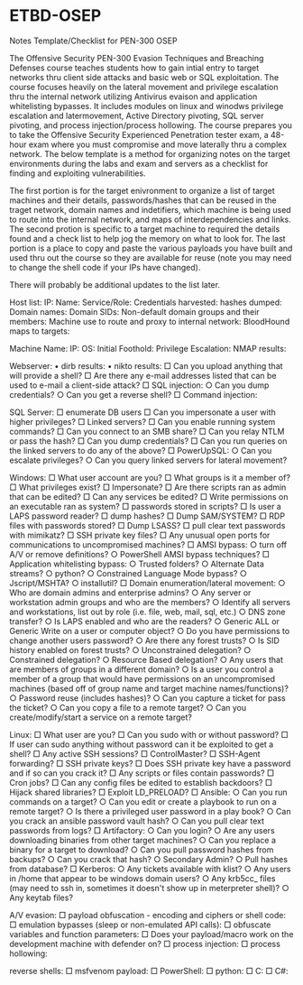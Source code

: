 # ETBD-OSEP
Notes Template/Checklist for PEN-300 OSEP

The Offensive Security PEN-300 Evasion Techniques and Breaching Defenses course teaches students how to gain intial entry to target networks thru client side attacks and basic web or SQL exploitation. The course focuses heavily on the lateral movement and privilege escalation thru the internal network utilizing Antivirus evaison and application whitelisting bypasses. It includes modules on linux and winodws privilege escalation and latermovement, Active Directory pivoting, SQL server pivoting, and process injection/process hollowing. The course prepares you to take the Offensive Security Experienced Penetration tester exam, a 48-hour exam where you must compromise and move laterally thru a complex network. The below template is a method for organizing notes on the target environments during the labs and exam and servers as a checklist for finding and exploiting vulnerabilities.

The first portion is for the target enivronment to organize a list of target machines and their details, passwords/hashes that can be reused in the traget network, domain names and indetifiers, which machine is being used to route into the internal network, and maps of interdependencies and links. The second protion is specific to a target machine to required the details found and a check list to help jog the memory on what to look for. The last portion is a place to copy and paste the various payloads you have built and used thru out the course so they are available for reuse (note you may need to change the shell code if your IPs have changed).

There will probably be additional updates to the list later.


Host list:
	IP:	Name:	Service/Role:
Credentials harvested:
hashes dumped:
Domain names:
Domain SIDs:
Non-default domain groups and their members:
Machine use to route and proxy to internal network:
BloodHound maps to targets:

Machine Name:
IP:
OS:
Initial Foothold:
Privilege Escalation:
NMAP results:

Webserver:
	• dirb results:
	• nikto results:
	□ Can you upload anything that will provide a shell?
	□ Are there any e-mail addresses listed that can be used to e-mail a client-side attack?
	□ SQL injection: 
		○ Can you dump credentials? 
		○ Can you get a reverse shell?
	□ Command injection:

SQL Server:
	□ enumerate DB users
	□ Can you impersonate a user with higher privileges?
	□ Linked servers?
	□ Can you enable running system commands?
	□ Can you connect to an SMB share?
	□ Can you relay NTLM or pass the hash?
	□ Can you dump credentials?
	□ Can you run queries on the linked servers to do any of the above?
	□ PowerUpSQL:
		○ Can you escalate privileges?
		○ Can you query linked servers for lateral movement?

Windows:
	□ What user account are you?
	□ What groups is it a member of?
	□ What privileges exist?
	□ Impersonate?
	□ Are there scripts ran as admin that can be edited?
	□ Can any services be edited?
	□ Write permissions on an executable ran as system?
	□ passwords stored in scripts?
	□ Is user a LAPS password reader?
	□ dump hashes?
	□ Dump SAM/SYSTEM?
	□ RDP files with passwords stored?
	□ Dump LSASS?
	□ pull clear text passwords with mimikatz?
	□ SSH private key files?
	□ Any unusual open ports for communications to uncompromised machines?
	□ AMSI bypass:
		○ turn off A/V or remove definitions?
		○ PowerShell AMSI bypass techniques?
	□ Application whitelisting bypass:
		○ Trusted folders?
		○ Alternate Data streams?
		○ python?
		○ Constrained Language Mode bypass?
		○ Jscript/MSHTA?
		○ installutil?
	□ Domain enumeration/lateral movement:
		○ Who are domain admins and enterprise admins?
		○ Any server or workstation admin groups and who are the members?
		○ Identify all servers and workstations, list out by role (i.e. file, web, mail, sql, etc.)
		○ DNS zone transfer?
		○ Is LAPS enabled and who are the readers?
		○ Generic ALL or Generic Write on a user or computer object?
		○ Do you have permissions to change another users password?
		○ Are there any forest trusts?
		○ Is SID history enabled on forest trusts?
		○ Unconstrained delegation?
		○ Constrained delegation?
		○ Resource Based delegation?
		○ Any users that are members of groups in a different domain?
		○ Is a user you control a member of a group that would have permissions on an uncompromised machines (based off of group name and target machine names/functions)?
		○ Password reuse (includes hashes)?
		○ Can you capture a ticket for pass the ticket?
		○ Can you copy a file to a remote target?
		○ Can you create/modify/start a service on a remote target?

Linux:
	□ What user are you?
	□ Can you sudo with or without password?
	□ If user can sudo anything without password can it be exploited to get a shell?
	□ Any active SSH sessions?
	□ ControlMaster?
	□ SSH-Agent forwarding?
	□ SSH private keys?
	□ Does SSH private key have a password and if so can you crack it?
	□ Any scripts or files contain passwords?
	□ Cron jobs?
	□ Can any config files be edited to establish backdoors?
	□ Hijack shared libraries?
	□ Exploit LD_PRELOAD?
	□ Ansible:
		○ Can you run commands on a target?
		○ Can you edit or create a playbook to run on a remote target?
		○ Is there a privileged user password in a play book?
		○ Can you crack an ansible password vault hash?
		○ Can you pull clear text passwords from logs?
	□ Artifactory:
		○ Can you login?
		○ Are any users downloading binaries from other target machines?
		○ Can you replace a binary for a target to download?
		○ Can you pull password hashes from backups?
		○ Can you crack that hash?
		○ Secondary Admin?
		○ Pull hashes from database?
	□ Kerberos:
		○ Any tickets available with klist?
		○ Any users in /home that appear to be windows domain users?
		○ Any krb5cc_ files (may need to ssh in, sometimes it doesn't show up in meterpreter shell)?
		○ Any keytab files?

A/V evasion:
	□ payload obfuscation - encoding and ciphers or shell code:
	□ emulation bypasses (sleep or non-emulated API calls):
	□ obfuscate variables and function parameters:
	□ Does your payload/macro work on the development machine with defender on?
	□ process injection:
	□ process hollowing:
	
reverse shells:
	□ msfvenom payload:
	□ PowerShell:
	□ python:
	□ C:
	□ C#:
